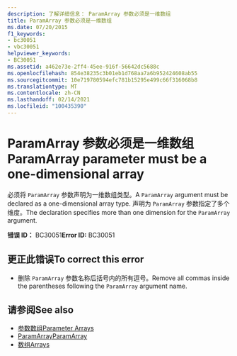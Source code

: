 ```yaml
---
description: 了解详细信息： ParamArray 参数必须是一维数组
title: ParamArray 参数必须是一维数组
ms.date: 07/20/2015
f1_keywords:
- bc30051
- vbc30051
helpviewer_keywords:
- BC30051
ms.assetid: a462e73e-2ff4-45ee-916f-56642dc5688c
ms.openlocfilehash: 854e38235c3b01eb1d768aa7a6b952424608ab55
ms.sourcegitcommit: 10e719780594efc781b15295e499c66f316068b8
ms.translationtype: MT
ms.contentlocale: zh-CN
ms.lasthandoff: 02/14/2021
ms.locfileid: "100435390"
---
```

# <a name="paramarray-parameter-must-be-a-one-dimensional-array"></a><span data-ttu-id="b3c7b-103">ParamArray 参数必须是一维数组</span><span class="sxs-lookup"><span data-stu-id="b3c7b-103">ParamArray parameter must be a one-dimensional array</span></span>

<span data-ttu-id="b3c7b-104">必须将 `ParamArray` 参数声明为一维数组类型。</span><span class="sxs-lookup"><span data-stu-id="b3c7b-104">A `ParamArray` argument must be declared as a one-dimensional array type.</span></span> <span data-ttu-id="b3c7b-105">声明为 `ParamArray` 参数指定了多个维度。</span><span class="sxs-lookup"><span data-stu-id="b3c7b-105">The declaration specifies more than one dimension for the `ParamArray` argument.</span></span>  
  
 <span data-ttu-id="b3c7b-106">**错误 ID：** BC30051</span><span class="sxs-lookup"><span data-stu-id="b3c7b-106">**Error ID:** BC30051</span></span>  
  
## <a name="to-correct-this-error"></a><span data-ttu-id="b3c7b-107">更正此错误</span><span class="sxs-lookup"><span data-stu-id="b3c7b-107">To correct this error</span></span>  
  
- <span data-ttu-id="b3c7b-108">删除 `ParamArray` 参数名称后括号内的所有逗号。</span><span class="sxs-lookup"><span data-stu-id="b3c7b-108">Remove all commas inside the parentheses following the `ParamArray` argument name.</span></span>  
  
## <a name="see-also"></a><span data-ttu-id="b3c7b-109">请参阅</span><span class="sxs-lookup"><span data-stu-id="b3c7b-109">See also</span></span>

- [<span data-ttu-id="b3c7b-110">参数数组</span><span class="sxs-lookup"><span data-stu-id="b3c7b-110">Parameter Arrays</span></span>](../programming-guide/language-features/procedures/parameter-arrays.md)
- [<span data-ttu-id="b3c7b-111">ParamArray</span><span class="sxs-lookup"><span data-stu-id="b3c7b-111">ParamArray</span></span>](../language-reference/modifiers/paramarray.md)
- [<span data-ttu-id="b3c7b-112">数组</span><span class="sxs-lookup"><span data-stu-id="b3c7b-112">Arrays</span></span>](../programming-guide/language-features/arrays/index.md)
